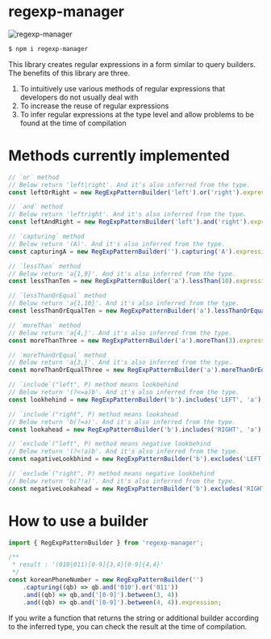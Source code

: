 # regexp-manager

![regexp-manager](https://github.com/kakasoo/regexp-manager/assets/55487286/6af292a4-33c4-4935-ac90-ce81d67ef20e)

```bash
$ npm i regexp-manager
```

This library creates regular expressions in a form similar to query builders. The benefits of this library are three.

1. To intuitively use various methods of regular expressions that developers do not usually deal with
2. To increase the reuse of regular expressions
3. To infer regular expressions at the type level and allow problems to be found at the time of compilation

# Methods currently implemented

```typescript
// `or` method
// Below return 'left|right'. And it's also inferred from the type.
const leftOrRight = new RegExpPatternBuilder('left').or('right').expression;

// `and` method
// Below return 'leftright'. And it's also inferred from the type.
const leftAndRight = new RegExpPatternBuilder('left').and('right').expression;

// `capturing` method
// Below return '(A)'. And it's also inferred from the type.
const capturingA = new RegExpPatternBuilder('').capturing('A').expression;

// `lessThan` method
// Below return 'a{1,9}'. And it's also inferred from the type.
const lessThanTen = new RegExpPatternBuilder('a').lessThan(10).expression;

// `lessThanOrEqual` method
// Below return 'a{1,10}'. And it's also inferred from the type.
const lessThanOrEqualTen = new RegExpPatternBuilder('a').lessThanOrEqual(10).expression;

// `moreThan` method
// Below return 'a{4,}'. And it's also inferred from the type.
const moreThanThree = new RegExpPatternBuilder('a').moreThan(3).expression;

// `moreThanOrEqual` method
// Below return 'a{3,}'. And it's also inferred from the type.
const moreThanOrEqualThree = new RegExpPatternBuilder('a').moreThanOrEqual(3).expression;

// `include`("left", P) method means lookbehind
// Below return '(?<=a)b'. And it's also inferred from the type.
const lookhehind = new RegExpPatternBuilder('b').includes('LEFT', 'a');

// `include`("right", P) method means lookahead
// Below return 'b(?=a)'. And it's also inferred from the type.
const lookahead = new RegExpPatternBuilder('b').includes('RIGHT', 'a');

// `exclude`("left", P) method means negative lookbehind
// Below return '(?<!a)b'. And it's also inferred from the type.
const nagativeLookbhind = new RegExpPatternBuilder('b').excludes('LEFT', 'a');

// `exclude`("right", P) method means negative lookbehind
// Below return 'b(?!a)'. And it's also inferred from the type.
const negativeLookahead = new RegExpPatternBuilder('b').excludes('RIGHT', 'a');
```

# How to use a builder

```typescript
import { RegExpPatternBuilder } from 'regexp-manager';

/**
 * result : '(010|011)[0-9]{3,4}[0-9]{4,4}'
 */
const koreanPhoneNumber = new RegExpPatternBuilder('')
    .capturing((qb) => qb.and('010').or('011'))
    .and((qb) => qb,and('[0-9]').between(3, 4))
    .and((qb) => qb.and('[0-9]').between(4, 4)).expression;
```

If you write a function that returns the string or additional builder according to the inferred type, you can check the result at the time of compilation.
